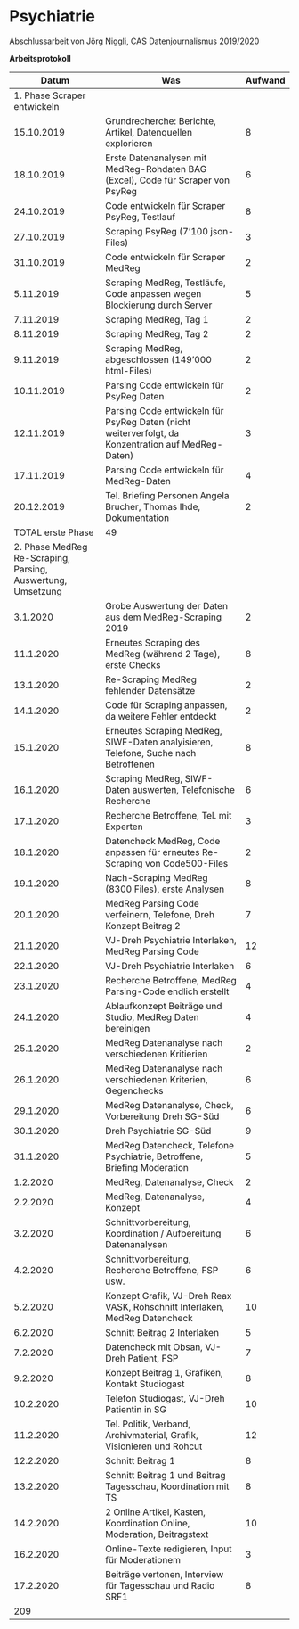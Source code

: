 # Psychiatrie
 Abschlussarbeit von Jörg Niggli, CAS Datenjournalismus 2019/2020







**Arbeitsprotokoll**


| Datum                                                         | Was                                                                                                   | Aufwand |
|---------------------------------------------------------------|-------------------------------------------------------------------------------------------------------|---------|
| 1\. Phase Scraper entwickeln                                  |
| 15\.10\.2019                                                  | Grundrecherche: Berichte, Artikel, Datenquellen explorieren                                           | 8       |
| 18\.10\.2019                                                  | Erste Datenanalysen mit MedReg\-Rohdaten BAG \(Excel\), Code für Scraper von PsyReg                   | 6       |
| 24\.10\.2019                                                  | Code entwickeln für Scraper PsyReg, Testlauf                                                          | 8       |
| 27\.10\.2019                                                  | Scraping PsyReg \(7’100 json\-Files\)                                                                 | 3       |
| 31\.10\.2019                                                  | Code entwickeln für Scraper MedReg                                                                    | 2       |
| 5\.11\.2019                                                   | Scraping MedReg, Testläufe, Code anpassen wegen Blockierung durch Server                              | 5       |
| 7\.11\.2019                                                   | Scraping MedReg, Tag 1                                                                                | 2       |
| 8\.11\.2019                                                   | Scraping MedReg, Tag 2                                                                                | 2       |
| 9\.11\.2019                                                   | Scraping MedReg, abgeschlossen \(149’000 html\-Files\)                                                | 2       |
| 10\.11\.2019                                                  | Parsing Code entwickeln für PsyReg Daten                                                              | 2       |
| 12\.11\.2019                                                  | Parsing Code entwickeln für PsyReg Daten \(nicht weiterverfolgt, da Konzentration auf MedReg\-Daten\) | 3       |
| 17\.11\.2019                                                  | Parsing Code entwickeln für MedReg\-Daten                                                             | 4       |
| 20\.12\.2019                                                  | Tel\. Briefing Personen Angela Brucher, Thomas Ihde, Dokumentation                                    | 2       |
| TOTAL erste Phase                                             | 49                                                                                                    |
| 2\. Phase MedReg Re\-Scraping, Parsing, Auswertung, Umsetzung |
| 3\.1\.2020                                                    | Grobe Auswertung der Daten aus dem MedReg\-Scraping 2019                                              | 2       |
| 11\.1\.2020                                                   | Erneutes Scraping des MedReg \(während 2 Tage\), erste Checks                                         | 8       |
| 13\.1\.2020                                                   | Re\-Scraping MedReg fehlender Datensätze                                                              | 2       |
| 14\.1\.2020                                                   | Code für Scraping anpassen, da weitere Fehler entdeckt                                                | 2       |
| 15\.1\.2020                                                   | Erneutes Scraping MedReg, SIWF\-Daten analyisieren, Telefone, Suche nach Betroffenen                  | 8       |
| 16\.1\.2020                                                   | Scraping MedReg, SIWF\-Daten auswerten, Telefonische Recherche                                        | 6       |
| 17\.1\.2020                                                   | Recherche Betroffene, Tel\. mit Experten                                                              | 3       |
| 18\.1\.2020                                                   | Datencheck MedReg, Code anpassen für erneutes Re\-Scraping von Code500\-Files                         | 2       |
| 19\.1\.2020                                                   | Nach\-Scraping MedReg \(8300 Files\), erste Analysen                                                  | 8       |
| 20\.1\.2020                                                   | MedReg Parsing Code verfeinern, Telefone, Dreh Konzept Beitrag 2                                      | 7       |
| 21\.1\.2020                                                   | VJ\-Dreh Psychiatrie Interlaken, MedReg Parsing Code                                                  | 12      |
| 22\.1\.2020                                                   | VJ\-Dreh Psychiatrie Interlaken                                                                       | 6       |
| 23\.1\.2020                                                   | Recherche Betroffene, MedReg Parsing\-Code endlich erstellt                                           | 4       |
| 24\.1\.2020                                                   | Ablaufkonzept Beiträge und Studio, MedReg Daten bereinigen                                            | 4       |
| 25\.1\.2020                                                   | MedReg Datenanalyse nach verschiedenen Kritierien                                                     | 2       |
| 26\.1\.2020                                                   | MedReg Datenanalyse nach verschiedenen Kriterien, Gegenchecks                                         | 6       |
| 29\.1\.2020                                                   | MedReg Datenanalyse, Check, Vorbereitung Dreh SG\-Süd                                                 | 6       |
| 30\.1\.2020                                                   | Dreh Psychiatrie SG\-Süd                                                                              | 9       |
| 31\.1\.2020                                                   | MedReg Datencheck, Telefone Psychiatrie, Betroffene, Briefing Moderation                              | 5       |
| 1\.2\.2020                                                    | MedReg, Datenanalyse, Check                                                                           | 2       |
| 2\.2\.2020                                                    | MedReg, Datenanalyse, Konzept                                                                         | 4       |
| 3\.2\.2020                                                    | Schnittvorbereitung, Koordination / Aufbereitung Datenanalysen                                        | 6       |
| 4\.2\.2020                                                    | Schnittvorbereitung, Recherche Betroffene, FSP usw\.                                                  | 6       |
| 5\.2\.2020                                                    | Konzept Grafik, VJ\-Dreh Reax VASK, Rohschnitt Interlaken, MedReg Datencheck                          | 10      |
| 6\.2\.2020                                                    | Schnitt Beitrag 2 Interlaken                                                                          | 5       |
| 7\.2\.2020                                                    | Datencheck mit Obsan, VJ\-Dreh Patient, FSP                                                           | 7       |
| 9\.2\.2020                                                    | Konzept Beitrag 1, Grafiken, Kontakt Studiogast                                                       | 8       |
| 10\.2\.2020                                                   | Telefon Studiogast, VJ\-Dreh Patientin in SG                                                          | 10      |
| 11\.2\.2020                                                   | Tel\. Politik, Verband, Archivmaterial, Grafik, Visionieren und Rohcut                                | 12      |
| 12\.2\.2020                                                   | Schnitt Beitrag 1                                                                                     | 8       |
| 13\.2\.2020                                                   | Schnitt Beitrag 1 und Beitrag Tagesschau, Koordination mit TS                                         | 8       |
| 14\.2\.2020                                                   | 2 Online Artikel, Kasten, Koordination Online, Moderation, Beitragstext                               | 10      |
| 16\.2\.2020                                                   | Online\-Texte redigieren, Input für Moderationem                                                      | 3       |
| 17\.2\.2020                                                   | Beiträge vertonen, Interview für Tagesschau und Radio SRF1                                            | 8       |
| 209                                                           |



